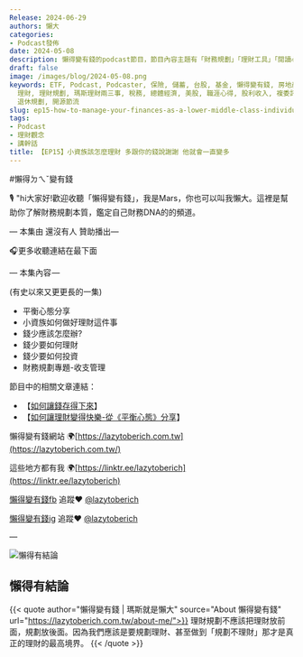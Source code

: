 ```yaml
---
Release: 2024-06-29
authors: 懶大
categories:
- Podcast發佈
date: 2024-05-08
description: 懶得變有錢的podcast節目，節目內容主題有「財務規劃」「理財工具」「閱讀心得」「職涯與生活」，內容涵蓋了你與金錢會產生的所有關係。如果想要讓自己對「財務規劃」的本質有更進一步的認識，歡迎訂閱、追蹤、分享並歡迎進一步提出你的想法，讓更多人一起財務有規劃、快樂有方法。
draft: false
image: /images/blog/2024-05-08.png
keywords: ETF, Podcast, Podcaster, 保險, 儲蓄, 台股, 基金, 懶得變有錢, 房地產, 投資, 投資理財, 支出, 收入, 月配息,
  理財, 理財規劃, 瑪斯理財兩三事, 稅務, 總體經濟, 美股, 職涯心得, 股利收入, 複委託, 記帳, 讀書心得, 財務規劃, 財商, 貸款, 資產配置,
  退休規劃, 開源節流
slug: ep15-how-to-manage-your-finances-as-a-lower-middle-class-individual-say-thank-you-to-your-money-and-it-will-keep-growing
tags:
- Podcast
- 理財觀念
- 講幹話
title: 【EP15】小資族該怎麼理財 多跟你的錢說謝謝 他就會一直變多
---
```

#懶得ㄉㄟˇ變有錢

🎙️ "hi大家好!歡迎收聽「懶得變有錢」，我是Mars，你也可以叫我懶大。這裡是幫助你了解財務規劃本質，鑑定自己財務DNA的的頻道。

— 本集由 還沒有人 贊助播出—

🎧更多收聽連結在最下面

— 本集內容 —

(有史以來又更更長的一集)

- 平衡心態分享
- 小資族如何做好理財這件事
- 錢少應該怎麼辦?
- 錢少要如何理財
- 錢少要如何投資
- 財務規劃專題-收支管理

節目中的相關文章連結：

- 【[如何讓錢存得下來](https://www.facebook.com/lazytoberich/posts/pfbid02YaUgyKhCdxhSTio4PhB5jrRDVGAmpW6gb93rJS2RsFm8zta5EpkQKqyUzM6H8Wial)】
- 【[如何讓理財變得快樂-從《平衡心態》分享](https://www.facebook.com/lazytoberich/posts/pfbid0RcHx7hxa1j2XEYAcPWvjD1goZq2dwbQXjpZJbD4N4ZZTHV5kpTdmoXtB8YgkquNEl)】

懶得變有錢網站 🌍[https://lazytoberich.com.tw](https://lazytoberich.com.tw/)

這些地方都有我 🌍[https://linktr.ee/lazytoberich](https://linktr.ee/lazytoberich)

[懶得變有錢fb](https://www.facebook.com/lazytoberich) 追蹤❤️ [@lazytoberich](https://www.facebook.com/lazytoberich)

[懶得變有錢ig](https://www.instagram.com/lazytoberich/) 追蹤❤️ [@lazytoberich](https://www.instagram.com/lazytoberich/)

—

![懶得有結論](/images/blog/lazytobeconclude.svg)
## 懶得有結論

{{< quote author="懶得變有錢 | 瑪斯就是懶大" source="About 懶得變有錢" url="https://lazytoberich.com.tw/about-me/">}}
理財規劃不應該把理財放前面，規劃放後面。因為我們應該是要規劃理財、甚至做到「規劃不理財」那才是真正的理財的最高境界。
{{< /quote >}}
